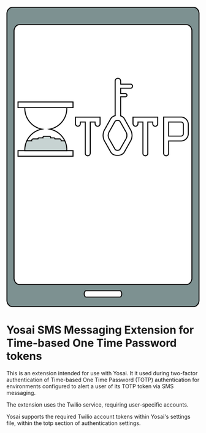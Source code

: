 ![totp_logo](/img/sms_totp.jpg)


# Yosai SMS Messaging Extension for Time-based One Time Password tokens

This is an extension intended for use with Yosai.  It it used during
two-factor authentication of Time-based One Time Password (TOTP) authentication
for environments configured to alert a user of its TOTP token via SMS messaging.

The extension uses the Twilio service, requiring user-specific accounts.

Yosai supports the required Twilio account tokens within Yosai's settings file, 
within the totp section of authentication settings.
